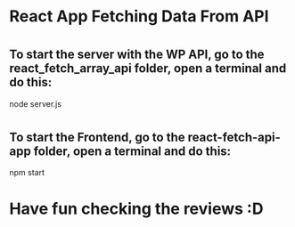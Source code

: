 # React App Fetching Data From API
#
#
## To start the server with the WP API, go to the react_fetch_array_api folder, open a terminal and do this:
node server.js
#
#
## To start the Frontend, go to the react-fetch-api-app folder, open a terminal and do this:
npm start
#
#
#
# Have fun checking the reviews :D
